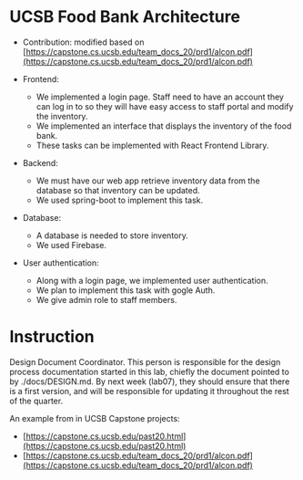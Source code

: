# UCSB Food Bank Architecture 

- Contribution: modified based on [https://capstone.cs.ucsb.edu/team_docs_20/prd1/alcon.pdf](https://capstone.cs.ucsb.edu/team_docs_20/prd1/alcon.pdf)

- Frontend:
  - We implemented a login page. Staff need to have an account they can log in to so they will have easy access to staff portal and modify the inventory.
  - We implemented an interface that displays the inventory of the food bank.
  - These tasks can be implemented with React Frontend Library.
- Backend:
  - We must have our web app retrieve inventory data from the database so that inventory can be updated.
  - We used spring-boot to implement this task.
- Database:
  - A database is needed to store inventory.
  - We used Firebase.
- User authentication:
  - Along with a login page, we implemented user authentication.
  - We plan to implement this task with gogle Auth.
  - We give admin role to staff members.

# Instruction

Design Document Coordinator. This person is responsible for the design process documentation started in this lab, chiefly the document pointed to by ./docs/DESIGN.md. By next week (lab07), they should ensure that there is a first version, and will be responsible for updating it throughout the rest of the quarter.

An example from in UCSB Capstone projects:
- [https://capstone.cs.ucsb.edu/past20.html](https://capstone.cs.ucsb.edu/past20.html)
- [https://capstone.cs.ucsb.edu/team_docs_20/prd1/alcon.pdf](https://capstone.cs.ucsb.edu/team_docs_20/prd1/alcon.pdf)
